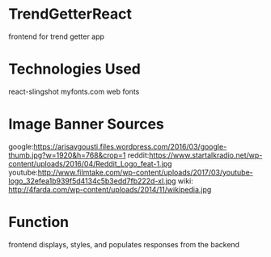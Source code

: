 # TrendGetterReact
frontend for trend getter app
# Technologies Used
react-slingshot
myfonts.com web fonts

# Image Banner Sources
google:https://arisavgousti.files.wordpress.com/2016/03/google-thumb.jpg?w=1920&h=768&crop=1
reddit:https://www.startalkradio.net/wp-content/uploads/2016/04/Reddit_Logo_feat-1.jpg
youtube:http://www.filmtake.com/wp-content/uploads/2017/03/youtube-logo_32efea1b939f5d4134c5b3edd7fb222d-xl.jpg
wiki: http://4farda.com/wp-content/uploads/2014/11/wikipedia.jpg

# Function
frontend displays, styles, and populates responses from the backend
